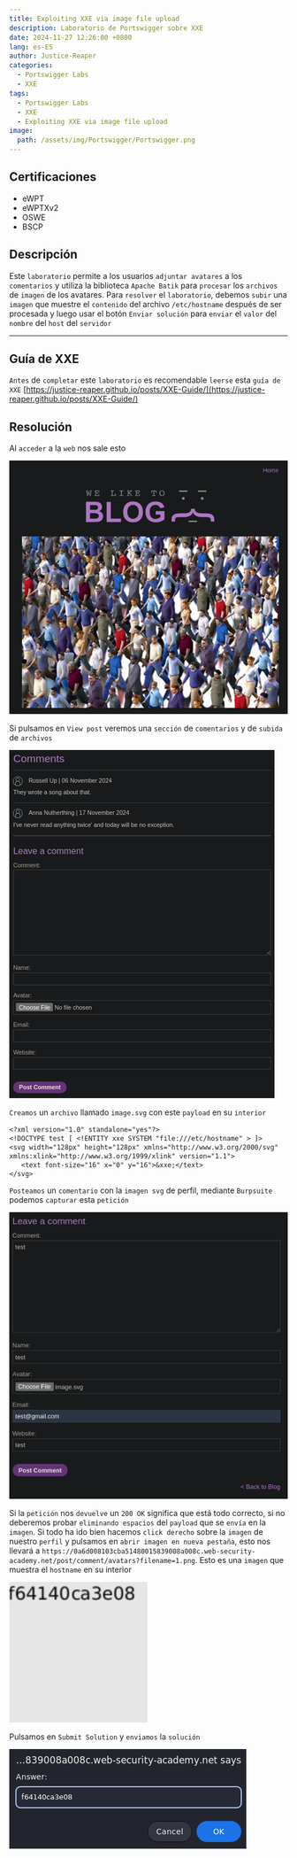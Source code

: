 ```yaml
---
title: Exploiting XXE via image file upload
description: Laboratorio de Portswigger sobre XXE
date: 2024-11-27 12:26:00 +0800
lang: es-ES
author: Justice-Reaper
categories:
  - Portswigger Labs
  - XXE
tags:
  - Portswigger Labs
  - XXE
  - Exploiting XXE via image file upload
image:
  path: /assets/img/Portswigger/Portswigger.png
---
```


## Certificaciones

- eWPT
- eWPTXv2
- OSWE
- BSCP
  
## Descripción

Este `laboratorio` permite a los usuarios `adjuntar avatares` a los `comentarios` y utiliza la biblioteca `Apache Batik` para `procesar` los `archivos` de `imagen` de los avatares. Para `resolver` el `laboratorio`, debemos `subir` una `imagen` que muestre el `contenido` del archivo `/etc/hostname` después de ser procesada y luego usar el botón `Enviar solución` para `enviar` el `valor` del `nombre` del `host` del `servidor`

---

## Guía de XXE

`Antes` de `completar` este `laboratorio` es recomendable `leerse` esta `guía de XXE` [https://justice-reaper.github.io/posts/XXE-Guide/](https://justice-reaper.github.io/posts/XXE-Guide/)

## Resolución

Al `acceder` a la `web` nos sale esto

![](/assets/img/XXE-Injection-Lab-8/image_1.png)

Si pulsamos en `View post` veremos una `sección` de `comentarios` y de `subida` de `archivos`

![](/assets/img/XXE-Injection-Lab-8/image_2.png)

`Creamos` un `archivo` llamado `image.svg` con este `payload` en su `interior`

```
<?xml version="1.0" standalone="yes"?>
<!DOCTYPE test [ <!ENTITY xxe SYSTEM "file:///etc/hostname" > ]>
<svg width="128px" height="128px" xmlns="http://www.w3.org/2000/svg" xmlns:xlink="http://www.w3.org/1999/xlink" version="1.1">
   <text font-size="16" x="0" y="16">&xxe;</text>
</svg>
```

`Posteamos` un `comentario` con la `imagen svg` de perfil, mediante `Burpsuite` podemos `capturar` esta `petición`

![](/assets/img/XXE-Injection-Lab-8/image_3.png)

Si la `petición` nos `devuelve` un `200 OK` significa que está todo correcto, si no deberemos probar `eliminando espacios` del `payload` que se `envía` en la `imagen`. Si todo ha ido bien hacemos `click derecho` sobre la `imagen` de nuestro `perfil` y pulsamos en `abrir imagen en nueva pestaña`, esto nos llevará a `https://0a6d008103cba51480015839008a008c.web-security-academy.net/post/comment/avatars?filename=1.png`. Esto es una `imagen` que muestra el `hostname` en su interior 

![](/assets/img/XXE-Injection-Lab-8/image_4.png)

Pulsamos en `Submit Solution` y `enviamos` la `solución`

![](/assets/img/XXE-Injection-Lab-8/image_5.png)
